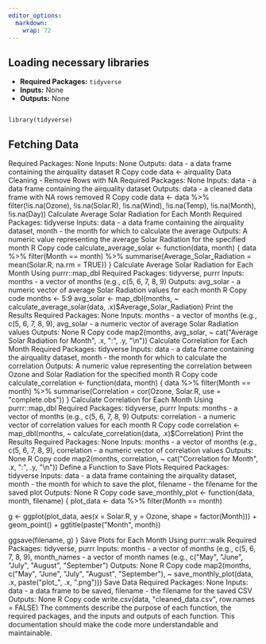 ```yaml
---
editor_options: 
  markdown: 
    wrap: 72
---
```


## Loading necessary libraries

-   **Required Packages:** `tidyverse`
-   **Inputs:** None
-   **Outputs:** None

```{r}

library(tidyverse)
```

## Fetching Data

Required Packages: None Inputs: None Outputs: data - a data frame
containing the airquality dataset R Copy code data \<- airquality Data
Cleaning - Remove Rows with NA Required Packages: None Inputs: data - a
data frame containing the airquality dataset Outputs: data - a cleaned
data frame with NA rows removed R Copy code data \<- data %\>%
filter(!is.na(Ozone), !is.na(Solar.R), !is.na(Wind), !is.na(Temp),
!is.na(Month), !is.na(Day)) Calculate Average Solar Radiation for Each
Month Required Packages: tidyverse Inputs: data - a data frame
containing the airquality dataset, month - the month for which to
calculate the average Outputs: A numeric value representing the average
Solar Radiation for the specified month R Copy code
calculate_average_solar \<- function(data, month) { data %\>%
filter(Month == month) %\>% summarise(Average_Solar_Radiation =
mean(Solar.R, na.rm = TRUE)) } Calculate Average Solar Radiation for
Each Month Using purrr::map_dbl Required Packages: tidyverse, purrr
Inputs: months - a vector of months (e.g., c(5, 6, 7, 8, 9) Outputs:
avg_solar - a numeric vector of average Solar Radiation values for each
month R Copy code months \<- 5:9 avg_solar \<- map_dbl(months, \~
calculate_average_solar(data,
.x)$Average_Solar_Radiation) Print the Results Required Packages: None Inputs: months - a vector of months (e.g., c(5, 6, 7, 8, 9), avg_solar - a numeric vector of average Solar Radiation values Outputs: None R Copy code map2(months, avg_solar, ~ cat("Average Solar Radiation for Month", .x, ":", .y, "\n")) Calculate Correlation for Each Month Required Packages: tidyverse Inputs: data - a data frame containing the airquality dataset, month - the month for which to calculate the correlation Outputs: A numeric value representing the correlation between Ozone and Solar Radiation for the specified month R Copy code calculate_correlation <- function(data, month) { data %>% filter(Month == month) %>% summarise(Correlation = cor(Ozone, Solar.R, use = "complete.obs")) } Calculate Correlation for Each Month Using purrr::map_dbl Required Packages: tidyverse, purrr Inputs: months - a vector of months (e.g., c(5, 6, 7, 8, 9) Outputs: correlation - a numeric vector of correlation values for each month R Copy code correlation <- map_dbl(months, ~ calculate_correlation(data, .x)$Correlation)
Print the Results Required Packages: None Inputs: months - a vector of
months (e.g., c(5, 6, 7, 8, 9), correlation - a numeric vector of
correlation values Outputs: None R Copy code map2(months, correlation,
\~ cat("Correlation for Month", .x, ":", .y, "\n")) Define a Function to
Save Plots Required Packages: tidyverse Inputs: data - a data frame
containing the airquality dataset, month - the month for which to save
the plot, filename - the filename for the saved plot Outputs: None R
Copy code save_monthly_plot \<- function(data, month, filename) {
plot_data \<- data %\>% filter(Month == month)

g \<- ggplot(plot_data, aes(x = Solar.R, y = Ozone, shape =
factor(Month))) + geom_point() + ggtitle(paste("Month", month))

ggsave(filename, g) } Save Plots for Each Month Using purrr::walk
Required Packages: tidyverse, purrr Inputs: months - a vector of months
(e.g., c(5, 6, 7, 8, 9), month_names - a vector of month names (e.g.,
c("May", "June", "July", "August", "September") Outputs: None R Copy
code map2(months, c("May", "June", "July", "August", "September"), \~
save_monthly_plot(data, .x, paste("plot\_", .x, ".png"))) Save Data
Required Packages: None Inputs: data - a data frame to be saved,
filename - the filename for the saved CSV Outputs: None R Copy code
write.csv(data, "cleaned_data.csv", row.names = FALSE) The comments
describe the purpose of each function, the required packages, and the
inputs and outputs of each function. This documentation should make the
code more understandable and maintainable.

